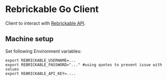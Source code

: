 # Rebrickable Go Client

Client to interact with [Rebrickable API](https://rebrickable.com/api/v3/docs/?key=).

## Machine setup
Set following Environment variables:

```
export REBRICKABLE_USERNAME=...
export REBRICKABLE_PASSWORD="..." #using quotes to prevent issue with values
export REBRICKABLE_API_KEY=....
```